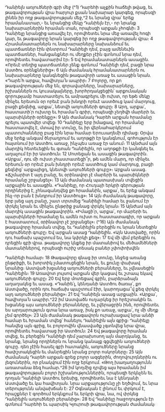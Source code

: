 
Դանիելն առյուծների գբի մեջ
(^1) Դարեհի աչքին հաճելի թվաց, եւ թագավորության վրա հարյուր քսան նախարար կարգեց, որպեսզի լինեն իր ողջ
թագավորության մեջ,^2 եւ նրանց վրա՝ երեք հրամանատար,- եւ նրանցից մեկը Դանիելն էր,- որ նրանք նախարարներին
հրաման տան, որպեսզի արքան չհոգնի։ 3 Դանիելը նրանցից առավել էր, որովհետեւ նրա մեջ առավել հոգի կար, եւ
թագավորը նրան կարգեց իր ողջ թագավորության վրա։ 4 Հրամանատարներն ու նախարարները նախանձում եւ
պատճառներ էին փնտրում Դանիելի դեմ, բայց ամենեւին պատճառներ, հանցանքներ ու մեղքեր չէին գտնում նրա դեմ,
որովհետեւ հավատարիմ էր։ 5 Եվ հրամանատարներն ասացին. «Որեւէ տեղից պատճառներ չենք գտնում Դանիելի դեմ,
բացի նրա Աստծու օրենքներից»։ 6 Այն ժամանակ հրամանատարներն ու նախարարները կանգնեցին թագավորի առաջ
եւ ասացին նրան. «Դարե՛հ արքա, հավիտյա՛ն ապրիր։ 7 Բոլորը, որ քո թագավորության մեջ են, զորավարները,
նախարարները, իշխաններն ու կուսակալները, խորհրդակցեցին՝ արքունական զորությամբ հաստատելու եւ
ամրագրելու մի ուխտ, որ եթե մեկը մինչեւ երեսուն օր որեւէ բան խնդրի որեւէ աստծուց կամ մարդուց, բացի քեզնից,
արքա՛, նետվի առյուծների գուբը։ 8 Արդ, արքա՛, հաստատի՛ր ուխտը եւ հրամա՛ն գրիր, որպեսզի չեղծվի մարերի եւ
պարսիկների օրենքը»։ 9 Այն ժամանակ Դարեհ արքան հրամանը գրելու պատվեր տվեց։ 10 Դանիելը երբ իմացավ, որ
հրամանը հաստատվել է, մտավ իր տունը, եւ իր վերնահարկերում պատուհանները բաց էին նրա համար Երուսաղեմի
դիմաց։ Օրվա մեջ երեք անգամ ծնրադրում եւ աղոթքի էր կանգնում, գոհություն էր հայտնում իր Աստծու առաջ, ինչպես
առաջ էր անում։ 11 Այնժամ այն մարդիկ հետեւեցին եւ գտան Դանիելին, որ աղոթքի էր կանգնել եւ աղաչում էր իր
Աստծուն։ 12 Մոտեցան եւ ասացին թագավորին. «Արքա՛, դու մի ուխտ չհաստատեցի՞ր, թե ամեն մարդ, որ մինչեւ երեսուն
օր որեւէ բան խնդրի որեւէ աստծուց կամ մարդուց, բացի քեզնից՝ արքայիցդ, կնետվի առյուծների գուբը»։ Արքան ասաց.
«Ճշմարիտ է այդ բանը, եւ օրինավոր չէ մարերի եւ պարսիկների հրամանը շրջանցել»։ 13 Այն ժամանակ պատասխան
տվեցին արքային եւ ասացին. «Դանիելը, որ Հուդայի երկրի գերության որդիներից է, չհնազանդվեց քո հրամանին,
արքա՛, եւ երեք անգամ ինչ-որ բան է խնդրում իր Աստծուց»։ 14 Այն ժամանակ թագավորը, երբ լսեց այդ բանը, շատ
տրտմեց Դանիելի համար եւ ջանում էր փրկել նրան եւ մինչեւ ընթրիք ջանաց փրկել նրան։ 15 Այնժամ այն մարդիկ ասացին
թագավորին. «Իմացի՛ր, արքա՛, որ մարերի եւ պարսիկների հրամանը եւ ամեն ուխտ ու հաստատագիր, որ արքան է
հաստատում, օրինավոր չէ շրջանցել»։
(^16) Այն ժամանակ թագավորը հրաման տվեց, եւ Դանիելին բերեցին ու նրան նետեցին առյուծների գուբը։ Եվ արքան
ասաց Դանիելին. «Այն Աստվածը, որին դու հաճախ պաշտում ես, նա կփրկի քեզ»։ 17 Եվ մի վեմ բերեցին ու դրեցին գբի
վրա. թագավորը կնքեց իր մատանիով եւ մեծամեծների մատանիներով, որպեսզի ուրիշ տեսակ բաներ չփոփոխվեն


Դանիելի համար։ 18 Թագավորը գնաց իր տունը, ննջեց առանց ընթրիքի, եւ խորտիկ չմատուցեցին նրան, եւ քունը
փախավ նրանից։ Աստված խցանեց առյուծների բերանները, եւ չվնասեցին Դանիելին։ 19 Առավոտ լույսով արքան վեր
կացավ եւ շտապ եկավ առյուծների գուբը։ 20 Եվ երբ մոտեցավ գբին, բարձրաձայն աղաղակեց եւ ասաց. «Դանիե՛լ,
կենդանի Աստծու ծառա՛, քո Աստվածը, որին դու հաճախ պաշտում էիր, կարողացա՞վ քեզ փրկել այդ առյուծների
բերանից»։ 21 Եվ Դանիելն ասաց արքային. «Արքա՛, հավիտյա՛ն ապրիր.^22 իմ Աստվածն ուղարկեց իր հրեշտակին եւ
խցանեց այս առյուծների բերանները, եւ չվերացրին ինձ, որովհետեւ ես արդարություն գտա նրա առաջ, իսկ քո առաջ,
արքա՛, ոչ մի մեղք չեմ գործել»։ 23 Այն ժամանակ թագավորն ուրախացավ նրա անձի համար եւ հրաման տվեց՝ հանելու
Դանիելին այն գբից։ Դանիելը հանվեց այն գբից, եւ բոլորովին վնասվածք չգտնվեց նրա վրա, որովհետեւ հավատաց իր
Աստծուն։ 24 Եվ թագավորը հրաման տվեց, եւ բերեցին Դանիելի դեմ չարախոսող այն մարդկանց, եւ նրանք, նրանց
որդիներն ու նրանց կանայք գցվեցին առյուծների գուբը. դեռ չէին հասել գբի հատակին, առյուծները նրանց
հափշտակեցին եւ մանրեցին նրանց բոլոր ոսկորները։ 25 Այն ժամանակ Դարեհ արքան գրեց բոլոր ազգերին,
ժողովուրդներին ու լեզուներին, որ բնակվում էին ողջ երկրում. «Թող խաղաղությունն առատանա ձեզ համար.^26 իմ
կողմից դրվեց այս հրամանն իմ թագավորության բոլոր իշխանություններին, որպեսզի երկնչեն եւ դողան Դանիելի
Աստծու երեսից, որովհետեւ նա է կենդանի Աստվածը եւ կա հավիտյան. նրա արքայությունը չի եղծվում, եւ նրա
տերությունն անվախճան է։ 27 Օգնական է լինում եւ փրկում է, հրաշքներ է գործում երկնքում եւ երկրի վրա, նա, ով փրկեց
Դանիելին առյուծների բերանից»։ 28 Եվ Դանիելը հաջողություն էր գտնում Դարեհի եւ պարսիկ Կյուրոսի
թագավորության ժամանակ։
